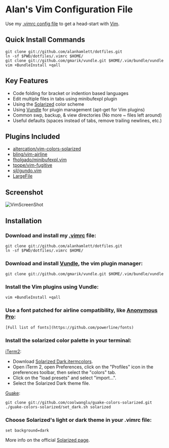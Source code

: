 Alan's Vim Configuration File
=============================

Use my [.vimrc config file](https://github.com/alanhamlett/dotfiles/blob/master/.vimrc) to get a head-start with [Vim](http://www.vim.org/download.php).

Quick Install Commands
---------------------------

    git clone git://github.com/alanhamlett/dotfiles.git
    ln -sf $PWD/dotfiles/.vimrc $HOME/
    git clone git://github.com/gmarik/vundle.git $HOME/.vim/bundle/vundle
    vim +BundleInstall +qall

Key Features
------------

* Code folding for bracket or indention based languages
* Edit multiple files in tabs using minibufexpl plugin
* Using the [Solarized](https://github.com/altercation/solarized#features) color scheme
* Using [Vundle](https://github.com/gmarik/vundle#about) for plugin management (apt-get for Vim plugins)
* Common swp, backup, & view directories (No more ~ files left around)
* Useful defaults (spaces instead of tabs, remove trailing newlines, etc.)

Plugins Included
----------------

* [altercation/vim-colors-solarized](https://github.com/altercation/vim-colors-solarized)
* [bling/vim-airline](https://github.com/bling/vim-airline)
* [fholgado/minibufexpl.vim](https://github.com/fholgado/minibufexpl.vim#features-overview)
* [tpope/vim-fugitive](https://github.com/tpope/vim-fugitive#fugitivevim)
* [sjl/gundo.vim](https://github.com/sjl/gundo.vim)
* [LargeFile](http://vim.sourceforge.net/scripts/script.php?script_id=1506)

Screenshot
----------

![VimScreenShot](https://github.com/alanhamlett/dotfiles/raw/master/images/VimScreenShot.png)

Installation
------------

### Download and install my [.vimrc](https://github.com/alanhamlett/dotfiles/raw/master/.vimrc) file:

    git clone git://github.com/alanhamlett/dotfiles.git
    ln -sf $PWD/dotfiles/.vimrc $HOME/

### Download and install [Vundle](https://github.com/gmarik/vundle#about), the vim plugin manager:

    git clone git://github.com/gmarik/vundle.git $HOME/.vim/bundle/vundle

### Install the Vim plugins using Vundle:

    vim +BundleInstall +qall

### Use a font patched for airline compatibility, like [Anonymous Pro](https://github.com/powerline/fonts/raw/master/AnonymousPro/Anonymice%20Powerline.ttf):

    [Full list of fonts](https://github.com/powerline/fonts)

### Install the solarized color palette in your terminal:

[iTerm2](https://github.com/altercation/solarized/tree/master/iterm2-colors-solarized):

* Download [Solarized Dark.itermcolors](https://github.com/altercation/solarized/raw/master/iterm2-colors-solarized/Solarized%20Dark.itermcolors).
* Open iTerm 2, open Preferences, click on the "Profiles" icon in the preferences toolbar, then select the "colors" tab.
* Click on the "load presets" and select "import...".
* Select the Solarized Dark theme file.

[Guake](https://github.com/coolwanglu/guake-colors-solarized):

    git clone git://github.com/coolwanglu/guake-colors-solarized.git
    ./guake-colors-solarized/set_dark.sh solarized

### Choose Solarized's light or dark theme in your .vimrc file:

    set background=dark

More info on the official [Solarized page](https://github.com/altercation/solarized#features).
